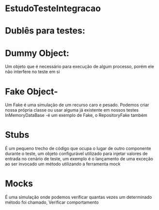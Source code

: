 # EstudoTesteIntegracao

# Dublês para testes:
# Dummy Object: 
Um objeto que é necessário para execução de algum processo, porém ele não interfere no teste em si

# Fake Object- 
Um Fake é uma simulação de um recurso caro e pesado. Podemos criar nossa própria classe ou usar alguma já existente em nossos testes
InMemoryDataBase -é um exemplo de Fake, o RepositoryFake também

# Stubs 
É um pequeno trecho de código que ocupa o lugar de outro componente durante o teste, um objeto configurável utilizado para injetar valores de entrada no cenário de teste, um exemplo é o lançamento de uma exceção ao ser invocado um método utilizando a ferramenta mock

# Mocks
É uma simulação onde podemos verificar quantas vezes um determinado método foi chamado, Verificar comportamento
